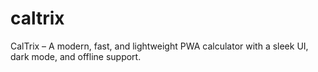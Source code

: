# caltrix
CalTrix – A modern, fast, and lightweight PWA calculator with a sleek UI, dark mode, and offline support.